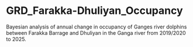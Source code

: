 # GRD_Farakka-Dhuliyan_Occupancy
Bayesian analysis of annual change in occupancy of Ganges river dolphins between Farakka Barrage and Dhuliyan in the Ganga river from 2019/2020 to 2025. 

